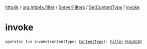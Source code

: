 [http4k](../../../index.md) / [org.http4k.filter](../../index.md) / [ServerFilters](../index.md) / [SetContentType](index.md) / [invoke](./invoke.md)

# invoke

`operator fun invoke(contentType: `[`ContentType`](../../../org.http4k.core/-content-type/index.md)`): `[`Filter`](../../../org.http4k.core/-filter/index.md) [(source)](https://github.com/http4k/http4k/blob/master/http4k-core/src/main/kotlin/org/http4k/filter/ServerFilters.kt#L261)